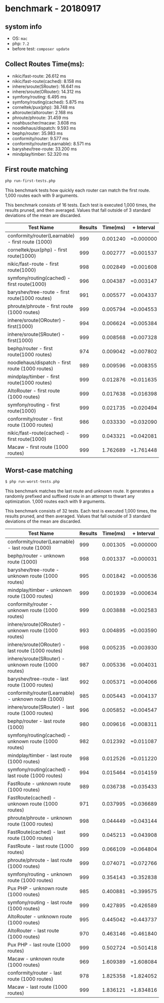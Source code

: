 # benchmark - 20180917

## systom info

- OS: `mac` 
- php: `7.2`
- before test: `composer update`

## Collect Routes Time(ms):

- nikic/fast-route: 26.612 ms
- nikic/fast-route(cached): 8.158 ms
- inhere/sroute(SRouter): 16.641 ms
- inhere/sroute(ORouter): 14.312 ms
- symfony/routing: 6.495 ms
- symfony/routing(cached): 5.875 ms
- corneltek/pux(php): 38.748 ms
- altorouter/altorouter: 2.168 ms
- phroute/phroute: 31.459 ms
- noahbuscher/macaw: 3.608 ms
- noodlehaus/dispatch: 9.593 ms
- bephp/router: 35.983 ms
- conformity/router: 9.577 ms
- conformity/router(Learnable): 8.571 ms
- baryshev/tree-route: 33.200 ms
- mindplay/timber: 52.320 ms

## First route matching

```bash
php run-first-tests.php
```

This benchmark tests how quickly each router can match the first route. 1,000 routes each with 9 arguments.

This benchmark consists of 16 tests. Each test is executed 1,000 times, the results pruned, and then averaged. Values that fall outside of 3 standard deviations of the mean are discarded.


Test Name | Results | Time(ms) | + Interval | Change
------------------ | ------- | ------- | ---------- | -----------
conformity/router(Learnable) - first route (1000)       | 999 | 0.001240 | +0.000000 | baseline
corneltek/pux(php) - first route(1000)                  | 999 | 0.002777 | +0.001537 | 124% slower
nikic/fast-route - first route(1000)                    | 998 | 0.002849 | +0.001608 | 130% slower
symfony/routing(cached) - first route(1000)             | 996 | 0.004387 | +0.003147 | 254% slower
baryshev/tree-route - first route(1000 routes)          | 991 | 0.005577 | +0.004337 | 350% slower
phroute/phroute - first route (1000 routes)             | 999 | 0.005794 | +0.004553 | 367% slower
inhere/sroute(ORouter) - first(1000)                    | 994 | 0.006624 | +0.005384 | 434% slower
inhere/sroute(SRouter) - first(1000)                    | 999 | 0.008568 | +0.007328 | 591% slower
bephp/router - first route(1000 routes)                 | 974 | 0.009042 | +0.007802 | 629% slower
noodlehaus/dispatch - first route (1000 routes)         | 989 | 0.009596 | +0.008355 | 674% slower
mindplay/timber - first route(1000 routes)              | 999 | 0.012876 | +0.011635 | 938% slower
AltoRouter - first route (1000 routes)                  | 999 | 0.017638 | +0.016398 | 1322% slower
symfony/routing - first route(1000)                     | 999 | 0.021735 | +0.020494 | 1652% slower
conformity/router - first route (1000 routes)           | 986 | 0.033330 | +0.032090 | 2587% slower
nikic/fast-route(cached) - first route(1000)            | 999 | 0.043321 | +0.042081 | 3393% slower
Macaw - first route (1000 routes)                       | 999 | 1.762689 | +1.761448 | 142018% slower

## Worst-case matching

```php
$ php run-worst-tests.php
```

This benchmark matches the last route and unknown route. It generates a randomly prefixed and suffixed route in an attempt to thwart any optimization. 1,000 routes each with 9 arguments.

This benchmark consists of 32 tests. Each test is executed 1,000 times, the results pruned, and then averaged. Values that fall outside of 3 standard deviations of the mean are discarded.


Test Name | Results | Time(ms) | + Interval | Change
------------------ | ------- | ------- | ---------- | -----------
conformity/router(Learnable) - last route (1000)        | 999 | 0.001305 | +0.000000 | baseline
bephp/router - unknown route (1000)                     | 998 | 0.001337 | +0.000031 | 2% slower
baryshev/tree-route - unknown route (1000 routes)       | 995 | 0.001842 | +0.000536 | 41% slower
mindplay/timber - unknown route (1000 routes)           | 999 | 0.001939 | +0.000634 | 49% slower
conformity/router - unknown route (1000 routes)         | 999 | 0.003888 | +0.002583 | 198% slower
inhere/sroute(ORouter) - unknown route (1000 routes)    | 993 | 0.004895 | +0.003590 | 275% slower
inhere/sroute(ORouter) - last route (1000 routes)       | 998 | 0.005235 | +0.003930 | 301% slower
inhere/sroute(SRouter) - unknown route (1000 routes)    | 987 | 0.005336 | +0.004031 | 309% slower
baryshev/tree-route - last route (1000 routes)          | 992 | 0.005371 | +0.004066 | 311% slower
conformity/router(Learnable) - unknown route (1000)     | 985 | 0.005443 | +0.004137 | 317% slower
inhere/sroute(SRouter) - last route (1000 routes)       | 996 | 0.005852 | +0.004547 | 348% slower
bephp/router - last route (1000)                        | 980 | 0.009616 | +0.008311 | 637% slower
symfony/routing(cached) - unknown route (1000 routes)   | 982 | 0.012392 | +0.011087 | 849% slower
mindplay/timber - last route (1000 routes)              | 998 | 0.012526 | +0.011220 | 859% slower
symfony/routing(cached) - last route (1000 routes)      | 994 | 0.015464 | +0.014159 | 1085% slower
FastRoute - unknown route (1000 routes)                 | 989 | 0.036738 | +0.035433 | 2714% slower
FastRoute(cached) - unknown route (1000 routes)         | 971 | 0.037995 | +0.036689 | 2810% slower
phroute/phroute - unknown route (1000 routes)           | 998 | 0.044449 | +0.043144 | 3305% slower
FastRoute(cached) - last route (1000 routes)            | 999 | 0.045213 | +0.043908 | 3363% slower
FastRoute - last route (1000 routes)                    | 999 | 0.066109 | +0.064804 | 4964% slower
phroute/phroute - last route (1000 routes)              | 999 | 0.074071 | +0.072766 | 5574% slower
symfony/routing - unknown route (1000 routes)           | 999 | 0.354143 | +0.352838 | 27028% slower
Pux PHP - unknown route (1000 routes)                   | 985 | 0.400881 | +0.399575 | 30608% slower
symfony/routing - last route (1000 routes)              | 999 | 0.427895 | +0.426589 | 32677% slower
AltoRouter - unknown route (1000 routes)                | 995 | 0.445042 | +0.443737 | 33991% slower
AltoRouter - last route (1000 routes)                   | 970 | 0.463146 | +0.461840 | 35378% slower
Pux PHP - last route (1000 routes)                      | 999 | 0.502724 | +0.501418 | 38409% slower
Macaw - unknown route (1000 routes)                     | 969 | 1.609389 | +1.608084 | 123182% slower
conformity/router - last route (1000 routes)            | 978 | 1.825358 | +1.824052 | 139725% slower
Macaw - last route (1000 routes)                        | 999 | 1.836121 | +1.834816 | 140550% slower
